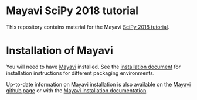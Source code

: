 # Mayavi SciPy 2018 tutorial

This repository contains material for the Mayavi
[SciPy 2018 tutorial](https://scipy2018.scipy.org/ehome/299527/711308/).


# Installation of Mayavi

You will need to have [Mayavi](https://github.com/enthought/mayavi) installed.
See the [installation document](./installation.md) for installation
instructions for different packaging environments.

Up-to-date information on Mayavi installation is also available on the
[Mayavi github page](https://github.com/enthought/mayavi) or with the
[Mayavi installation documentation](http://docs.enthought.com/mayavi/mayavi/installation.html).
